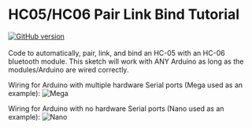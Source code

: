 # HC05/HC06 Pair Link Bind Tutorial
[![GitHub version](https://badge.fury.io/gh/PowerBroker2%2FHC05_HC06_Pair_Link_Bind_Tutorial.svg)](https://badge.fury.io/gh/PowerBroker2%2FHC05_HC06_Pair_Link_Bind_Tutorial)<br /><br />
Code to automatically, pair, link, and bind an HC-05 with an HC-06 bluetooth module. This sketch will work with ANY Arduino as long as the modules/Arduino are wired correctly.


Wiring for Arduino with multiple hardware Serial ports (Mega used as an example):
![Mega](https://user-images.githubusercontent.com/20977405/55363612-9fe16380-54ab-11e9-859e-104b55b5ee62.png)


Wiring for Arduino with no hardware Serial ports (Nano used as an example):
![Nano](https://user-images.githubusercontent.com/20977405/55363613-9fe16380-54ab-11e9-8922-9764f44430b0.png)
